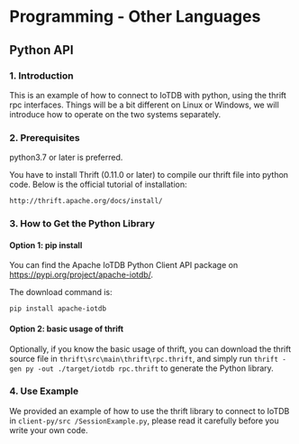 <!--

    Licensed to the Apache Software Foundation (ASF) under one
    or more contributor license agreements.  See the NOTICE file
    distributed with this work for additional information
    regarding copyright ownership.  The ASF licenses this file
    to you under the Apache License, Version 2.0 (the
    "License"); you may not use this file except in compliance
    with the License.  You may obtain a copy of the License at
    
        http://www.apache.org/licenses/LICENSE-2.0
    
    Unless required by applicable law or agreed to in writing,
    software distributed under the License is distributed on an
    "AS IS" BASIS, WITHOUT WARRANTIES OR CONDITIONS OF ANY
    KIND, either express or implied.  See the License for the
    specific language governing permissions and limitations
    under the License.

-->

# Programming - Other Languages

## Python API

### 1. Introduction

This is an example of how to connect to IoTDB with python, using the thrift rpc interfaces. Things will be a bit different
on Linux or Windows, we will introduce how to operate on the two systems separately.

### 2. Prerequisites

python3.7 or later is preferred.

You have to install Thrift (0.11.0 or later) to compile our thrift file into python code. Below is the official
tutorial of installation: 

```
http://thrift.apache.org/docs/install/
```

### 3. How to Get the Python Library

#### Option 1: pip install

You can find the Apache IoTDB Python Client API package on https://pypi.org/project/apache-iotdb/.

The download command is:

```
pip install apache-iotdb
```

#### Option 2: basic usage of thrift

Optionally, if you know the basic usage of thrift, you can download the thrift source file in
`thrift\src\main\thrift\rpc.thrift`, and simply run `thrift -gen py -out ./target/iotdb rpc.thrift` 
to generate the Python library.

### 4. Use Example

We provided an example of how to use the thrift library to connect to IoTDB in `client-py/src
/SessionExample.py`, please read it carefully before you write your own code.
